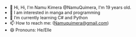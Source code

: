 - 👋 Hi, Hi, I'm Namu Kimera @NamuQuimera, I'm 19 years old.
- 👀 I am interested in manga and programming
- 🌱 I’m currently learning C# and Python
- 📫 How to reach me: (Namuquimera@gmail.com)
- 😄 Pronouns: He/Elle

<!---
NamuQuimera/NamuQuimera is a ✨ special ✨ repository because its `README.md` (this file) appears on your GitHub profile.
You can click the Preview link to take a look at your changes.
--->
